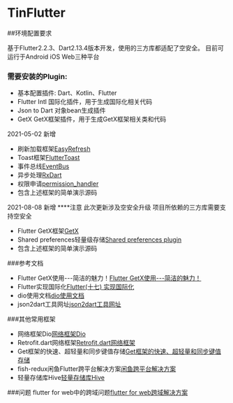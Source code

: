 # TinFlutter

##环境配置要求

基于Flutter2.2.3、Dart2.13.4版本开发，使用的三方库都适配了空安全。
目前可运行于Android iOS Web三种平台

### 需要安装的Plugin: 
- 基本配置插件: Dart、Kotlin、Flutter
- Flutter Intl 国际化插件，用于生成国际化相关代码
- Json to Dart 对象bean生成插件
- GetX GetX框架插件，用于生成GetX框架相关类和代码

2021-05-02
新增
- 刷新加载框架[EasyRefresh](https://github.com/xuelongqy/flutter_easyrefresh)
- Toast框架[FlutterToast](https://github.com/ponnamkarthik/FlutterToast)
- 事件总线[EventBus](https://github.com/marcojakob/dart-event-bushttps://github.com/marcojakob/dart-event-bus)
- 异步处理[RxDart](https://github.com/ReactiveX/rxdart)
- 权限申请[permission_handler](https://github.com/Baseflow/flutter-permission-handler)
- 包含上述框架的简单演示源码

2021-08-08
新增
****注意 此次更新涉及空安全升级 项目所依赖的三方库需要支持空安全
- Flutter GetX框架[GetX](https://github.com/jonataslaw/getx)
- Shared preferences轻量级存储[Shared preferences plugin](https://pub.dev/packages/shared_preferences)
- 包含上述框架的简单演示源码

###参考文档

- Flutter GetX使用---简洁的魅力！[Flutter GetX使用---简洁的魅力！](https://juejin.cn/post/6924104248275763208)
- Flutter实现国际化[Flutter(十七) 实现国际化](https://blog.csdn.net/zhongad007/article/details/106470787/)
- dio使用文档[dio使用文档](https://github.com/flutterchina/dio/blob/master/README-ZH.md)
- json2dart工具网址[json2dart工具网址](https://caijinglong.github.io/json2dart/index_ch.html)

###其他常用框架

- 网络框架Dio[网络框架Dio](https://github.com/flutterchina/dio)
- Retrofit.dart网络框架[Retrofit.dart网络框架](https://github.com/trevorwang/retrofit.dart/)
- Get框架的快速、超轻量和同步键值存储[Get框架的快速、超轻量和同步键值存储](https://github.com/jonataslaw/get_storage)
- fish-redux闲鱼Flutter跨平台解决方案[闲鱼跨平台解决方案](https://github.com/alibaba/fish-redux)
- 轻量存储库Hive[轻量存储库Hive](https://github.com/hivedb/hive)


###问题
flutter for web中的跨域问题[flutter for web跨域解决方案](https://www.cnblogs.com/lcosima/p/14504254.html)










